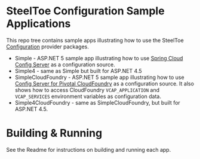 # SteelToe Configuration Sample Applications
This repo tree contains sample apps illustrating how to use the SteelToe [Configuration](https://github.com/SteelToeOSS/Configuration) provider packages. 
* Simple - ASP.NET 5 sample app illustrating how to use [Spring Cloud Config Server](http://projects.spring.io/spring-cloud/docs/1.0.3/spring-cloud.html#_spring_cloud_config) as a configuration source.
* Simple4 - same as Simple but built for ASP.NET 4.5 
* SimpleCloudFoundry - ASP.NET 5 sample app illustrating how to use [Config Server for Pivotal CloudFoundry](https://docs.pivotal.io/spring-cloud-services/index.html) as a configuration source. It also shows how to access CloudFoundry `VCAP_APPLICATION` and `VCAP_SERVICES` environment variables as configuration data.
* Simple4CloudFoundry - same as SimpleCloudFoundry, but built for ASP.NET 4.5.

# Building & Running
See the Readme for instructions on building and running each app.
